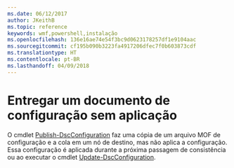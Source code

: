 ```yaml
---
ms.date: 06/12/2017
author: JKeithB
ms.topic: reference
keywords: wmf,powershell,instalação
ms.openlocfilehash: 136e16ae74e54f3bc9d0623178257df1e9104aac
ms.sourcegitcommit: cf195b090b3223fa4917206dfec7f0b603873cdf
ms.translationtype: HT
ms.contentlocale: pt-BR
ms.lasthandoff: 04/09/2018
---
```

# <a name="deliver-a-configuration-document-without-applying"></a>Entregar um documento de configuração sem aplicação

O cmdlet [Publish-DscConfiguration](https://technet.microsoft.com/library/mt517875.aspx) faz uma cópia de um arquivo MOF de configuração e a cola em um nó de destino, mas não aplica a configuração.
Essa configuração é aplicada durante a próxima passagem de consistência ou ao executar o cmdlet [Update-DscConfiguration](https://technet.microsoft.com/library/mt143541.aspx).